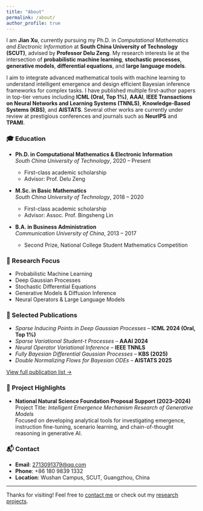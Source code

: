 ```yaml
---
title: "About"
permalink: /about/
author_profile: true
---
```


I am **Jian Xu**, currently pursuing my Ph.D. in *Computational Mathematics and Electronic Information* at **South China University of Technology (SCUT)**, advised by **Professor Delu Zeng**. My research interests lie at the intersection of **probabilistic machine learning**, **stochastic processes**, **generative models**, **differential equations**, and **large language models**.

I aim to integrate advanced mathematical tools with machine learning to understand intelligent emergence and design efficient Bayesian inference frameworks for complex tasks. I have published multiple first-author papers in top-tier venues including **ICML (Oral, Top 1%)**, **AAAI**, **IEEE Transactions on Neural Networks and Learning Systems (TNNLS)**, **Knowledge-Based Systems (KBS)**, and **AISTATS**. Several other works are currently under review at prestigious conferences and journals such as **NeurIPS** and **TPAMI**.

### 🎓 Education

- **Ph.D. in Computational Mathematics & Electronic Information**  
  *South China University of Technology*, 2020 – Present  
  - First-class academic scholarship  
  - Advisor: Prof. Delu Zeng

- **M.Sc. in Basic Mathematics**  
  *South China University of Technology*, 2018 – 2020  
  - First-class academic scholarship  
  - Advisor: Assoc. Prof. Bingsheng Lin

- **B.A. in Business Administration**  
  *Communication University of China*, 2013 – 2017  
  - Second Prize, National College Student Mathematics Competition

### 🔬 Research Focus

- Probabilistic Machine Learning  
- Deep Gaussian Processes  
- Stochastic Differential Equations  
- Generative Models & Diffusion Inference  
- Neural Operators & Large Language Models

### 📝 Selected Publications

- *Sparse Inducing Points in Deep Gaussian Processes* – **ICML 2024 (Oral, Top 1%)**
- *Sparse Variational Student-t Processes* – **AAAI 2024**
- *Neural Operator Variational Inference* – **IEEE TNNLS**
- *Fully Bayesian Differential Gaussian Processes* – **KBS (2025)**
- *Double Normalizing Flows for Bayesian ODEs* – **AISTATS 2025**

[View full publication list →](/publications/)

### 🧪 Project Highlights

- **National Natural Science Foundation Proposal Support (2023–2024)**  
  Project Title: *Intelligent Emergence Mechanism Research of Generative Models*  
  Focused on developing analytical tools for investigating emergence, instruction fine-tuning, scenario learning, and chain-of-thought reasoning in generative AI.

### 📬 Contact

- **Email**: [2713091379@qq.com](mailto:2713091379@qq.com)  
- **Phone**: +86 180 9839 1332  
- **Location**: Wushan Campus, SCUT, Guangzhou, China

---

Thanks for visiting! Feel free to [contact me](/contact/) or check out my [research projects](/projects/).
